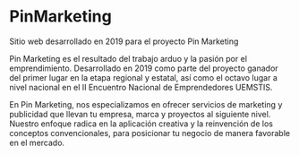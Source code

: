 # PinMarketing
Sitio web desarrollado en 2019 para el proyecto Pin Marketing

Pin Marketing es el resultado del trabajo arduo y la pasión por el emprendimiento. Desarrollado en 2019 como parte del proyecto ganador del primer lugar en la etapa regional y estatal, así como el octavo lugar a nivel nacional en el II Encuentro Nacional de Emprendedores UEMSTIS.

En Pin Marketing, nos especializamos en ofrecer servicios de marketing y publicidad que llevan tu empresa, marca y proyectos al siguiente nivel. Nuestro enfoque radica en la aplicación creativa y la reinvención de los conceptos convencionales, para posicionar tu negocio de manera favorable en el mercado.
